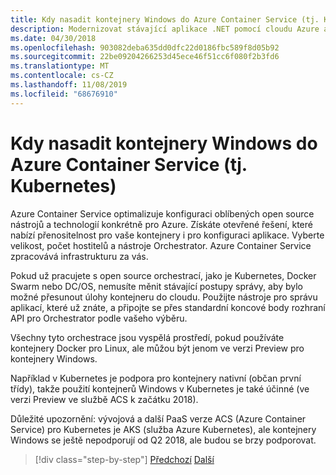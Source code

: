 ```yaml
---
title: Kdy nasadit kontejnery Windows do Azure Container Service (tj. Kubernetes)
description: Modernizovat stávající aplikace .NET pomocí cloudu Azure a kontejnerů Windows | Kdy nasadit kontejnery Windows do Azure Container Service (tj. Kubernetes)
ms.date: 04/30/2018
ms.openlocfilehash: 903082deba635dd0dfc22d0186fbc589f8d05b92
ms.sourcegitcommit: 22be09204266253d45ece46f51cc6f080f2b3fd6
ms.translationtype: MT
ms.contentlocale: cs-CZ
ms.lasthandoff: 11/08/2019
ms.locfileid: "68676910"
---
```

# <a name="when-to-deploy-windows-containers-to-azure-container-service-that-is-kubernetes"></a>Kdy nasadit kontejnery Windows do Azure Container Service (tj. Kubernetes)

Azure Container Service optimalizuje konfiguraci oblíbených open source nástrojů a technologií konkrétně pro Azure. Získáte otevřené řešení, které nabízí přenositelnost pro vaše kontejnery i pro konfiguraci aplikace. Vyberte velikost, počet hostitelů a nástroje Orchestrator. Azure Container Service zpracovává infrastrukturu za vás.

Pokud už pracujete s open source orchestrací, jako je Kubernetes, Docker Swarm nebo DC/OS, nemusíte měnit stávající postupy správy, aby bylo možné přesunout úlohy kontejneru do cloudu. Použijte nástroje pro správu aplikací, které už znáte, a připojte se přes standardní koncové body rozhraní API pro Orchestrator podle vašeho výběru.

Všechny tyto orchestrace jsou vyspělá prostředí, pokud používáte kontejnery Docker pro Linux, ale můžou být jenom ve verzi Preview pro kontejnery Windows.

Například v Kubernetes je podpora pro kontejnery nativní (občan první třídy), takže použití kontejnerů Windows v Kubernetes je také účinné (ve verzi Preview ve službě ACS k začátku 2018).

Důležité upozornění: vývojová a další PaaS verze ACS (Azure Container Service) pro Kubernetes je AKS (služba Azure Kubernetes), ale kontejnery Windows se ještě nepodporují od Q2 2018, ale budou se brzy podporovat.

>[!div class="step-by-step"]
>[Předchozí](when-to-deploy-windows-containers-to-azure-container-instances-ACI.md)
>[Další](choosing-azure-compute-options-for-container-based-applications.md)
